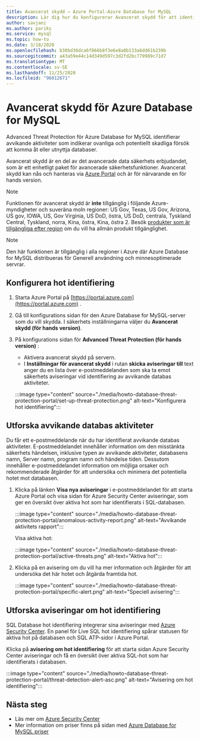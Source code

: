 ```yaml
---
title: Avancerat skydd – Azure Portal-Azure Database for MySQL
description: Lär dig hur du konfigurerar Avancerat skydd för att identifiera avvikande databas aktiviteter som indikerar potentiella säkerhetshot mot databasen.
author: savjani
ms.author: pariks
ms.service: mysql
ms.topic: how-to
ms.date: 3/18/2020
ms.openlocfilehash: b30bd36dca6f866b8f3e6e8a0b133a6dd61b239b
ms.sourcegitcommit: a43a59e44c14d349d597c3d2fd2bc779989c71d7
ms.translationtype: MT
ms.contentlocale: sv-SE
ms.lasthandoff: 11/25/2020
ms.locfileid: "96012671"
---
```

# <a name="advanced-threat-protection-for-azure-database-for-mysql"></a>Avancerat skydd för Azure Database for MySQL

Advanced Threat Protection för Azure Database for MySQL identifierar avvikande aktiviteter som indikerar ovanliga och potentiellt skadliga försök att komma åt eller utnyttja databaser.

Avancerat skydd är en del av det avancerade data säkerhets erbjudandet, som är ett enhetligt paket för avancerade säkerhetsfunktioner. Avancerat skydd kan nås och hanteras via [Azure Portal](https://portal.azure.com) och är för närvarande en för hands version.

> [!NOTE]
> Funktionen för avancerat skydd är **inte** tillgänglig i följande Azure-myndigheter och suveräna moln regioner: US Gov, Texas, US Gov, Arizona, US gov, IOWA, US, Gov Virginia, US DoD, östra, US DoD, centrala, Tyskland Central, Tyskland, norra, Kina, östra, Kina, östra 2. Besök [produkter som är tillgängliga efter region](https://azure.microsoft.com/global-infrastructure/services/) om du vill ha allmän produkt tillgänglighet.
>

> [!NOTE]
> Den här funktionen är tillgänglig i alla regioner i Azure där Azure Database for MySQL distribueras för Generell användning och minnesoptimerade servrar.

## <a name="set-up-threat-detection"></a>Konfigurera hot identifiering
1. Starta Azure Portal på [https://portal.azure.com](https://portal.azure.com) .
2. Gå till konfigurations sidan för den Azure Database for MySQL-server som du vill skydda. I säkerhets inställningarna väljer du **Avancerat skydd (för hands version)**.
3. På konfigurations sidan för **Advanced Threat Protection (för hands version)** :

   - Aktivera avancerat skydd på servern.
   - I **Inställningar för avancerat skydd** i rutan **skicka aviseringar till** text anger du en lista över e-postmeddelanden som ska ta emot säkerhets aviseringar vid identifiering av avvikande databas aktiviteter.
  
   :::image type="content" source="./media/howto-database-threat-protection-portal/set-up-threat-protection.png" alt-text="Konfigurera hot identifiering":::

## <a name="explore-anomalous-database-activities"></a>Utforska avvikande databas aktiviteter

Du får ett e-postmeddelande när du har identifierat avvikande databas aktiviteter. E-postmeddelandet innehåller information om den misstänkta säkerhets händelsen, inklusive typen av avvikande aktiviteter, databasens namn, Server namn, program namn och händelse tiden. Dessutom innehåller e-postmeddelandet information om möjliga orsaker och rekommenderade åtgärder för att undersöka och minimera det potentiella hotet mot databasen.
 
1. Klicka på länken **Visa nya aviseringar** i e-postmeddelandet för att starta Azure Portal och visa sidan för Azure Security Center aviseringar, som ger en översikt över aktiva hot som har identifierats i SQL-databasen.
    
    :::image type="content" source="./media/howto-database-threat-protection-portal/anomalous-activity-report.png" alt-text="Avvikande aktivitets rapport":::

    Visa aktiva hot:

    :::image type="content" source="./media/howto-database-threat-protection-portal/active-threats.png" alt-text="Aktiva hot":::

2. Klicka på en avisering om du vill ha mer information och åtgärder för att undersöka det här hotet och åtgärda framtida hot.
    
    :::image type="content" source="./media/howto-database-threat-protection-portal/specific-alert.png" alt-text="Speciell avisering":::

## <a name="explore-threat-detection-alerts"></a>Utforska aviseringar om hot identifiering

SQL Database hot identifiering integrerar sina aviseringar med [Azure Security Center](https://azure.microsoft.com/services/security-center/). En panel för Live SQL hot identifiering spårar statusen för aktiva hot på databasen och SQL ATP-sidor i Azure Portal.

Klicka på **avisering om hot identifiering** för att starta sidan Azure Security Center aviseringar och få en översikt över aktiva SQL-hot som har identifierats i databasen.

   :::image type="content" source="./media/howto-database-threat-protection-portal/threat-detection-alert-asc.png" alt-text="Avisering om hot identifiering":::
   

## <a name="next-steps"></a>Nästa steg

* Läs mer om [Azure Security Center](../security-center/security-center-introduction.md)
* Mer information om priser finns på sidan med [Azure Database for MySQL priser](https://azure.microsoft.com/pricing/details/mysql/)